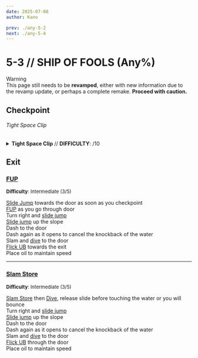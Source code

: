 ```yaml
---
date: 2025-07-08
author: Kano

prev: ./any-5-2
next: ./any-5-4
---
```


# 5-3 // SHIP OF FOOLS (Any%)

<div class="warning">
    <div class="warning-header">
        <i class="fa-solid fa-triangle-exclamation"></i>
        Warning
    </div>
    This page still needs to be <b>revamped</b>, either with new information due to the revamp update, or perhaps a complete remake. <b>Proceed with caution.</b>
</div>

## Checkpoint

<div class="hidden-header">

###### Tight Space Clip

</div>

<details class="easy">
    <summary>
        <b>Tight Space Clip</b> // <b>DIFFICULTY</b>: /10
    </summary>
    <p>
     Start off by performing a <a href="/speedrun-tech#slam-store">Slam Store</a> in the red room hallway, then sliding until you reach the first arena, then turn left and <a href="/speedrun-tech#ce-boost-core-eject-boost">CE Boost</a>. When you hit the wall, fire a rocket at the wall to boost yourself up and break the railing, then dash forward, slam, turn left and perform a <a href="/speedrun-tech#dash-extension">Dash Extension</a> to go down the stairs.
     <p>
      </p>
      When you reach the bottom, slam to stop your momentum, then walk into gap in the broken door on the left, look down as shown, fire a rocket, jump, and slam to mount the rocket and clip through the opening. 
      <p>
      </p>
      Turn left and dash twice to reach the section of the wall the falls, and hold against the wall for a moment to wall cling, then look up and <a href="/speedrun-tech#ub-ultraboost">UB</a>.
      <p>
      </p>
      The checkpoint will be behind you at the peak of the <a href="/speedrun-tech#ub-ultraboost">UB</a>, once you high enough, <a href="/speedrun-tech#instant-rocket-ride">Instant Rocket Ride</a> to reach the checkpoint.
    </p>
</details>

## Exit

### [FUP](https://youtu.be/ExslsMlx7GI)
<font size="2">
    <b>Difficulty</b>: Intermediate (3/5)
</font>

[Slide Jump](/speedrun-tech.md#slide-jump) towards the door as soon as you checkpoint<br/>
[FUP](/speedrun-tech.md#fup-frozen-unfriendly-pull-it) as you go through door <br/>
Turn right and [slide jump](/speedrun-tech.md#slide-jump) <br/>
[Slide jump](/speedrun-tech.md#slide-jump) up the slope <br/>
Dash to the door  <br/>
Dash again as it opens to cancel the knockback of the water<br/>
Slam and [dive](/speedrun-tech.md#dives) to the door <br/>
[Flick UB](/speedrun-tech.md#flick-ub) towards the exit <br/>
Place oil to maintain speed <br/>
***
### [Slam Store](https://youtu.be/8n6OD23X8qA)
<font size="2">
    <b>Difficulty</b>: Intermediate (3/5)
</font>

[Slam Store](/speedrun-tech.md#slam-store) then [Dive](/speedrun-tech.md#dives), release slide before touching the water or you will bounce <br/>
Turn right and [slide jump](/speedrun-tech.md#slide-jump) <br/>
[Slide jump](/speedrun-tech.md#slide-jump) up the slope  <br/>
Dash to the door <br/>
Dash again as it opens to cancel the knockback of the water <br/>
Slam and [dive](/speedrun-tech.md#dives) to the door <br/>
[Flick UB](/speedrun-tech.md#flick-ub) through the door <br/>
Place oil to maintain speed
